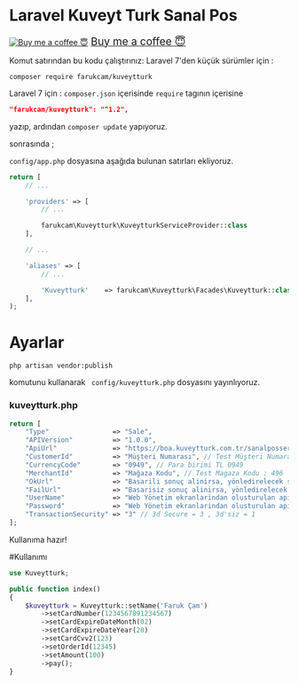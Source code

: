 # Laravel Kuveyt Turk Sanal Pos

<a class="bmc-button" target="_blank" href="https://www.buymeacoffee.com/farukcam"><img src="https://cdn.buymeacoffee.com/buttons/bmc-new-btn-logo.svg" alt="Buy me a coffee 😇"><span style="margin-left:5px;font-size:19px !important;">Buy me a coffee 😇</span></a>

Komut satırından bu kodu çalıştırınız:
Laravel 7'den küçük sürümler için : 
```
composer require farukcam/kuveytturk
```

Laravel 7 için : 
```composer.json``` içerisinde ```require``` tagının içerisine 

```json
"farukcam/kuveytturk": "^1.2",
```
yazıp, ardından
``` composer update ```
yapıyoruz.

sonrasında ;

```config/app.php``` dosyasına aşağıda bulunan satırları ekliyoruz.
```php
return [
    // ...

    'providers' => [
        // ...

        farukcam\Kuveytturk\KuveytturkServiceProvider::class
    ],

    // ...

    'aliases' => [
        // ...

        'Kuveytturk'    => farukcam\Kuveytturk\Facades\Kuveytturk::class
    ],
);
```
# Ayarlar



```code
php artisan vendor:publish
```
komutunu kullanarak ``` config/kuveytturk.php``` dosyasını yayınlıyoruz.

### kuveytturk.php

```php
return [
    "Type"                => "Sale",
    "APIVersion"          => "1.0.0",
    "ApiUrl"              => "https://boa.kuveytturk.com.tr/sanalposservice/Home/ThreeDModelPayGate", // Test API url : https://boatest.kuveytturk.com.tr/boa.virtualpos.services/Home/ThreeDModelPayGate
    "CustomerId"          => "Müşteri Numarası", // Test Müşteri Numarası : 400235
    "CurrencyCode"        => "0949", // Para birimi TL 0949
    "MerchantId"          => "Mağaza Kodu", // Test Magaza Kodu : 496
    "OkUrl"               => "Basarili sonuç alinirsa, yönledirelecek sayfa",
    "FailUrl"             => "Basarisiz sonuç alinirsa, yönledirelecek sayfa",
    "UserName"            => "Web Yönetim ekranlarindan olusturulan api rollü kullanici", // Test API Kullanıcısı : apiuser1
    "Password"            => "Web Yönetim ekranlarindan olusturulan api rollü kullanici sifresi",  // Test API Kullanıcı Şifresi : api123
    "TransactionSecurity" => "3" // 3d Secure = 3 , 3d'siz = 1
];

```

Kullanıma hazır!

#Kullanımı
```php
use Kuveytturk;

public function index()
{
    $kuveytturk = Kuveytturk::setName('Faruk Çam')
        ->setCardNumber(1234567891234567)
        ->setCardExpireDateMonth(02)
        ->setCardExpireDateYear(20)
        ->setCardCvv2(123)
        ->setOrderId(12345)
        ->setAmount(100)
        ->pay();
}
```
